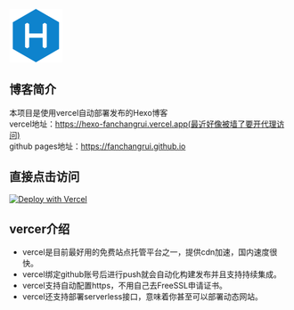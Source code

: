 ![Hexo Logo](https://github.com/vercel/vercel/blob/main/packages/frameworks/logos/hexo.svg)

## 博客简介

本项目是使用vercel自动部署发布的Hexo博客  
vercel地址：https://hexo-fanchangrui.vercel.app(最近好像被墙了要开代理访问)  
github pages地址：https://fanchangrui.github.io

## 直接点击访问

[![Deploy with Vercel](https://vercel.com/button)](https://hexo-fanchangrui.vercel.app)

## vercer介绍

- vercel是目前最好用的免费站点托管平台之一，提供cdn加速，国内速度很快。  
- vercel绑定github账号后进行push就会自动化构建发布并且支持持续集成。
- vercel支持自动配置https，不用自己去FreeSSL申请证书。
- vercel还支持部署serverless接口，意味着你甚至可以部署动态网站。


